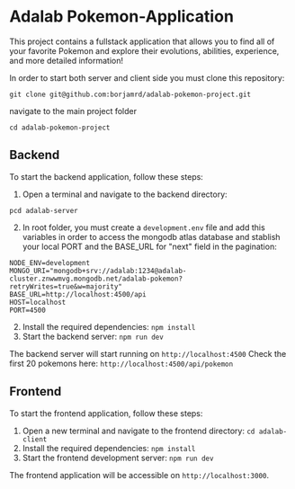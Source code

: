 # Adalab Pokemon-Application

This project contains a fullstack application that allows you to find all of your favorite Pokemon and explore their evolutions, abilities, experience, and more detailed information!

In order to start both server and client side you must clone this repository:

```
git clone git@github.com:borjamrd/adalab-pokemon-project.git
```

navigate to the main project folder

```
cd adalab-pokemon-project
```

## Backend

To start the backend application, follow these steps:

1. Open a terminal and navigate to the backend directory:

```
pcd adalab-server
```

2. In root folder, you must create a `development.env` file and add this variables in order to access the mongodb atlas database and stablish your local PORT and the BASE_URL for "next" field in the pagination:

```
NODE_ENV=development
MONGO_URI="mongodb+srv://adalab:1234@adalab-cluster.znwwmvg.mongodb.net/adalab-pokemon?retryWrites=true&w=majority"
BASE_URL=http://localhost:4500/api
HOST=localhost
PORT=4500
```

2. Install the required dependencies: `npm install`
3. Start the backend server: `npm run dev`

The backend server will start running on `http://localhost:4500`
Check the first 20 pokemons here: `http://localhost:4500/api/pokemon`

## Frontend

To start the frontend application, follow these steps:

1. Open a new terminal and navigate to the frontend directory: `cd adalab-client`
2. Install the required dependencies: `npm install`
3. Start the frontend development server: `npm run dev`

The frontend application will be accessible on `http://localhost:3000`.
